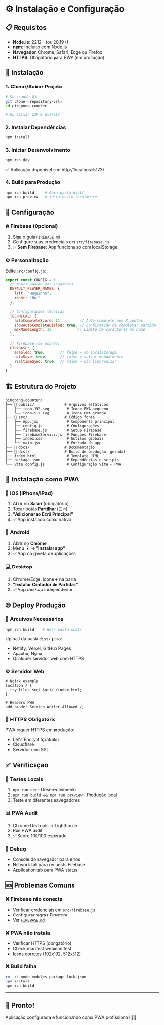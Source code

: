# ⚙️ Instalação e Configuração

## 📋 **Requisitos**

- **Node.js**: 22.12+ (ou 20.19+)
- **npm**: Incluído com Node.js
- **Navegador**: Chrome, Safari, Edge ou Firefox
- **HTTPS**: Obrigatório para PWA (em produção)

## 🚀 **Instalação**

### **1. Clonar/Baixar Projeto**
```bash
# Se usando Git
git clone <repository-url>
cd pingpong-counter

# Ou baixar ZIP e extrair
```

### **2. Instalar Dependências**
```bash
npm install
```

### **3. Iniciar Desenvolvimento**
```bash
npm run dev
```
✅ Aplicação disponível em: http://localhost:5173/

### **4. Build para Produção**
```bash
npm run build     # Gera pasta dist/
npm run preview   # Testa build localmente
```

## 🔧 **Configuração**

### **🔥 Firebase (Opcional)**
1. Siga o guia [`FIREBASE.md`](./FIREBASE.md)
2. Configure suas credenciais em `src/firebase.js`
3. ✅ **Sem Firebase**: App funciona só com localStorage

### **⚙️ Personalização**
Edite `src/config.js`:
```javascript
export const CONFIG = {
  // Nomes padrão dos jogadores
  DEFAULT_PLAYER_NAMES: {
    left: "Huguinho",
    right: "Rui"
  },
  
  // Configurações técnicas
  TECHNICAL: {
    autoCompleteScore: 11,        // Auto-complete aos X pontos
    showAutoCompleteDialog: true, // Confirmação de completar partida
    maxNameLength: 18            // Limite de caracteres do nome
  },
  
  // Firebase (se usando)
  FIREBASE: {
    enabled: true,       // false = só localStorage
    autoSave: true,      // false = salvar manualmente
    realtimeSync: true   // false = não sincronizar
  }
}
```

## 🏗️ **Estrutura do Projeto**

```
pingpong-counter/
├── 📁 public/              # Arquivos estáticos
│   ├── icon-192.svg        # Ícone PWA pequeno
│   └── icon-512.svg        # Ícone PWA grande
├── 📁 src/                 # Código fonte
│   ├── App.jsx             # Componente principal
│   ├── config.js           # Configurações
│   ├── firebase.js         # Setup Firebase
│   ├── firebaseService.js  # Funções Firebase
│   ├── index.css           # Estilos globais
│   └── main.jsx            # Entrada da app
├── 📁 docs/                # Documentação
├── 📁 dist/                # Build de produção (gerada)
├── index.html              # Template HTML
├── package.json            # Dependências e scripts
└── vite.config.js          # Configuração Vite + PWA
```

## 📱 **Instalação como PWA**

### **🍎 iOS (iPhone/iPad)**
1. Abrir no **Safari** (obrigatório)
2. Tocar botão **Partilhar** (□↗️)
3. **"Adicionar ao Ecrã Principal"**
4. ✅ App instalado como nativo

### **🤖 Android**
1. Abrir no **Chrome**
2. Menu **⋮** → **"Instalar app"**
3. ✅ App na gaveta de aplicações

### **💻 Desktop**
1. Chrome/Edge: ícone **+** na barra
2. **"Instalar Contador de Partidas"**
3. ✅ App desktop independente

## 🌐 **Deploy Produção**

### **📁 Arquivos Necessários**
```bash
npm run build    # Gera pasta dist/
```
Upload da pasta `dist/` para:
- Netlify, Vercel, GitHub Pages
- Apache, Nginx
- Qualquer servidor web com HTTPS

### **⚙️ Servidor Web**
```nginx
# Nginx example
location / {
  try_files $uri $uri/ /index.html;
}

# Headers PWA
add_header Service-Worker-Allowed /;
```

### **🔐 HTTPS Obrigatório**
PWA requer HTTPS em produção:
- Let's Encrypt (gratuito)
- Cloudflare
- Servidor com SSL

## ✅ **Verificação**

### **🧪 Testes Locais**
1. `npm run dev` - Desenvolvimento
2. `npm run build && npm run preview` - Produção local
3. Teste em diferentes navegadores

### **📊 PWA Audit**
1. Chrome DevTools → Lighthouse
2. Run PWA audit
3. ✅ Score 100/100 esperado

### **🔧 Debug**
- Console do navegador para erros
- Network tab para requests Firebase
- Application tab para PWA status

## 🆘 **Problemas Comuns**

### **❌ Firebase não conecta**
- Verificar credenciais em `src/firebase.js`
- Configurar regras Firestore
- Ver [`FIREBASE.md`](./FIREBASE.md)

### **❌ PWA não instala**
- Verificar HTTPS (obrigatório)
- Check manifest.webmanifest
- Icons corretos (192x192, 512x512)

### **❌ Build falha**
```bash
rm -rf node_modules package-lock.json
npm install
npm run build
```

---

## 🎉 **Pronto!**

Aplicação configurada e funcionando como PWA profissional! 🏓📱
